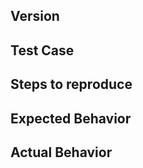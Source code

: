 <!--
Thank you for contributing!

Have a usage question?
======================
Questions will be closed without comment. Here are some resources to get help:

!! ADD MORE HELP RESOURCES HERE !!

Think you found a bug?
======================
The best bug report is a failing test in the repository as a pull request. Otherwise, please use the "BUG REPORT" template below.


Have a feature request?
=======================
Remove the template from below and provide thoughtful commentary *and code samples* on what this feature means for your product. What will it allow you to do that you can't do today? How will it make current work-arounds straightforward? What potential bugs and edge cases does it help to avoid? etc. Please keep it product-centric.
-->

<!-- BUG TEMPLATE -->

## Version

<!-- Put the version you want to report a bug for here -->

## Test Case

<!-- Please provide a (link to) a reduced test case -->

## Steps to reproduce

<!-- With the reduced test case, how do you reproduce the error condition? -->

## Expected Behavior

<!-- Describe here what you expected to happen -->

## Actual Behavior

<!-- Describe here what actually happened -->
